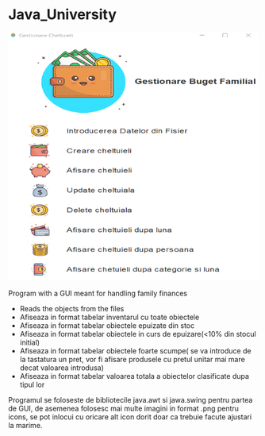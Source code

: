 # Java_University

<p align="center">
  <img width="700" height="500" src="https://github.com/CoroamaDianaMihaela/Java/blob/main/images/javaGUI.png">
</p>

Program with a GUI meant for handling family finances


- Reads the objects from the files
- Afiseaza in format tabelar inventarul cu toate obiectele
- Afiseaza in format tabelar obiectele epuizate din stoc
- Afiseaza in format tabelar obiectele in curs de epuizare(<10% din stocul initial)
- Afiseaza in format tabelar obiectele foarte scumpe( se va introduce de la tastatura un pret, vor fi afisare produsele cu pretul unitar mai mare decat valoarea introdusa)
- Afiseaza in format tabelar valoarea totala a obiectelor clasificate dupa tipul lor

Programul se foloseste de bibliotecile java.awt si jawa.swing pentru partea de GUI, de asemenea folosesc mai multe imagini in format .png pentru icons, se pot inlocui cu oricare alt icon dorit doar ca trebuie facute ajustari la marime.
